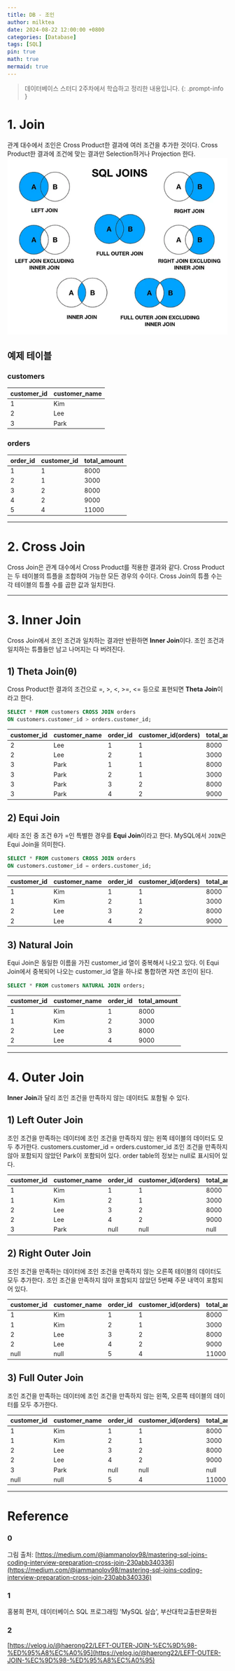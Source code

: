 ```yaml
---
title: DB - 조인
author: milktea
date: 2024-08-22 12:00:00 +0800
categories: [Database]
tags: [SQL]
pin: true
math: true
mermaid: true
---
```


> 데이터베이스 스터디 2주차에서 학습하고 정리한 내용입니다.
{: .prompt-info }

# 1. Join
관계 대수에서 조인은 Cross Product한 결과에 여러 조건을 추가한 것이다.
Cross Product한 결과에 조건에 맞는 결과만 Selection하거나 Projection 한다.
![img.png](/assets/img/posts/database/study-2-5/img.png)

## 예제 테이블

### customers

| customer_id | customer_name |
|-------------|---------------|
| 1           | Kim           |
| 2           | Lee           |
| 3           | Park          |

### orders

| order_id | customer_id | total_amount |
|----------|-------------|--------------|
| 1        | 1           | 8000         |
| 2        | 1           | 3000         |
| 3        | 2           | 8000         |
| 4        | 2           | 9000         |
| 5        | 4           | 11000        |

---
# 2. Cross Join
Cross Join은 관계 대수에서 Cross Product를 적용한 결과와 같다.
Cross Product는 두 테이블의 튜플을 조합하여 가능한 모든 경우의 수이다.
Cross Join의 튜플 수는 각 테이블의 튜플 수를 곱한 값과 일치한다.

---
# 3. Inner Join
Cross Join에서 조인 조건과 일치하는 결과만 반환하면 **Inner Join**이다.
조인 조건과 일치하는 튜플들만 남고 나머지는 다 버려진다.

## 1) Theta Join(θ)
Cross Product한 결과의 조건으로 =, >, <, >=, <= 등으로 표현되면 **Theta Join**이라고 한다.

```sql
SELECT * FROM customers CROSS JOIN orders 
ON customers.customer_id > orders.customer_id;
```

| customer_id | customer_name | order_id | customer_id(orders) | total_amount |
|-------------|---------------|----------|---------------------|--------------|
| 2           | Lee           | 1        | 1                   | 8000         |
| 2           | Lee           | 2        | 1                   | 3000         |
| 3           | Park          | 1        | 1                   | 8000         |
| 3           | Park          | 2        | 1                   | 3000         |
| 3           | Park          | 3        | 2                   | 8000         |
| 3           | Park          | 4        | 2                   | 9000         |

## 2) Equi Join
세타 조인 중 조건 θ가 =인 특별한 경우를 **Equi Join**이라고 한다.
MySQL에서 `JOIN`은 Equi Join을 의미한다.

```sql
SELECT * FROM customers CROSS JOIN orders 
ON customers.customer_id = orders.customer_id;
```

| customer_id | customer_name | order_id | customer_id(orders) | total_amount |
|-------------|---------------|----------|---------------------|--------------|
| 1           | Kim           | 1        | 1                   | 8000         |
| 1           | Kim           | 2        | 1                   | 3000         |
| 2           | Lee           | 3        | 2                   | 8000         |
| 2           | Lee           | 4        | 2                   | 9000         |

## 3) Natural Join
Equi Join은 동일한 이름을 가진 customer_id 열이 중복해서 나오고 있다.
이 Equi Join에서 중복되어 나오는 customer_id 열을 하나로 통합하면 자연 조인이 된다.
```sql
SELECT * FROM customers NATURAL JOIN orders;
```


| customer_id | customer_name | order_id | total_amount |
|-------------|---------------|----------|--------------|
| 1           | Kim           | 1        | 8000         |
| 1           | Kim           | 2        | 3000         |
| 2           | Lee           | 3        | 8000         |
| 2           | Lee           | 4        | 9000         |

---
# 4. Outer Join
**Inner Join**과 달리 조인 조건을 만족하지 않는 데이터도 포함될 수 있다.

## 1) Left Outer Join
조인 조건을 만족하는 데이터에 조인 조건을 만족하지 않는 왼쪽 테이블의 데이터도 모두 추가한다.
customers.customer_id = orders.customer_id 조인 조건을 만족하지 않아 포함되지 않았던 Park이 포함되어 있다.
order table의 정보는 null로 표시되어 있다.

| customer_id | customer_name | order_id | customer_id(orders) | total_amount |
|-------------|---------------|----------|---------------------|--------------|
| 1           | Kim           | 1        | 1                   | 8000         |
| 1           | Kim           | 2        | 1                   | 3000         |
| 2           | Lee           | 3        | 2                   | 8000         |
| 2           | Lee           | 4        | 2                   | 9000         |
| 3           | Park          | null     | null                | null         |

## 2) Right Outer Join
조인 조건을 만족하는 데이터에 조인 조건을 만족하지 않는 오른쪽 테이블의 데이터도 모두 추가한다.
조인 조건을 만족하지 않아 포함되지 않았던 5번째 주문 내역이 포함되어 있다.

| customer_id | customer_name | order_id | customer_id(orders) | total_amount |
|-------------|---------------|----------|---------------------|--------------|
| 1           | Kim           | 1        | 1                   | 8000         |
| 1           | Kim           | 2        | 1                   | 3000         |
| 2           | Lee           | 3        | 2                   | 8000         |
| 2           | Lee           | 4        | 2                   | 9000         |
| null        | null          | 5        | 4                   | 11000        |

## 3) Full Outer Join
조인 조건을 만족하는 데이터에 조인 조건을 만족하지 않는 왼쪽, 오른쪽 테이블의 데이터를 모두 추가한다.

| customer_id | customer_name | order_id | customer_id(orders) | total_amount |
|-------------|---------------|----------|---------------------|--------------|
| 1           | Kim           | 1        | 1                   | 8000         |
| 1           | Kim           | 2        | 1                   | 3000         |
| 2           | Lee           | 3        | 2                   | 8000         |
| 2           | Lee           | 4        | 2                   | 9000         |
| 3           | Park          | null     | null                | null         |
| null        | null          | 5        | 4                   | 11000        |

---
# Reference

### 0
그림 출처: [https://medium.com/@iammanolov98/mastering-sql-joins-coding-interview-preparation-cross-join-230abb340336](https://medium.com/@iammanolov98/mastering-sql-joins-coding-interview-preparation-cross-join-230abb340336)

### 1
홍봉희 편저, 데이터베이스 SQL 프로그래밍 'MySQL 실습', 부산대학교출판문화원

### 2
[https://velog.io/@haerong22/LEFT-OUTER-JOIN-%EC%9D%98-%ED%95%A8%EC%A0%95](https://velog.io/@haerong22/LEFT-OUTER-JOIN-%EC%9D%98-%ED%95%A8%EC%A0%95)
